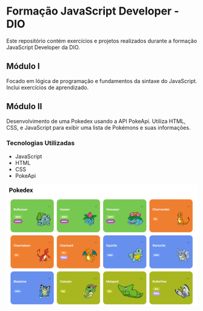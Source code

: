 # Formação JavaScript Developer - DIO
Este repositório contém exercícios e projetos realizados durante a formação JavaScript Developer da DIO.

## Módulo I
Focado em lógica de programação e fundamentos da sintaxe do JavaScript. Inclui exercícios de aprendizado.

## Módulo II
Desenvolvimento de uma Pokedex usando a API PokeApi. Utiliza HTML, CSS, e JavaScript para exibir uma lista de Pokémons e suas informações.

  ### Tecnologias Utilizadas
  - JavaScript
  - HTML
  - CSS  
  - PokeApi
    
  ![Pokedex](Pokedex.png)

